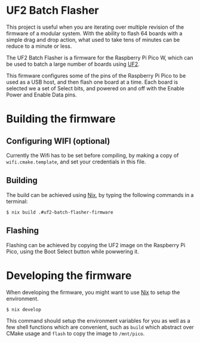 # UF2 Batch Flasher

This project is useful when you are iterating over multiple revision of the
firmware of a modular system. With the ability to flash 64 boards with a simple
drag and drop action, what used to take tens of minutes can be reduce to a
minute or less.

The UF2 Batch Flasher is a firmware for the Raspberry Pi Pico W, which can be
used to batch a large number of boards using [UF2](https://github.com/microsoft/uf2).

This firmware configures some of the pins of the Raspberry Pi Pico to be used as
a USB host, and then flash one board at a time. Each board is selected we a set
of Select bits, and powered on and off with the Enable Power and Enable Data
pins.

# Building the firmware

## Configuring WIFI (optional)

Currently the Wifi has to be set before compiling, by making a copy of
`wifi.cmake.template`, and set your credentials in this file.

## Building

The build can be achieved using [Nix](https://nixos.org/nix), by typing the following commands in a terminal:

```shell
$ nix build .#uf2-batch-flasher-firmware
```

## Flashing

Flashing can be achieved by copying the UF2 image on the Raspberry Pi Pico,
using the Boot Select button while powwering it.

# Developing the firmware

When developing the firmware, you might want to use [Nix](https://nixos.org/nix)
to setup the environment.

```shell
$ nix develop
```

This command should setup the environment variables for you as well as a few
shell functions which are convenient, such as `build` which abstract over CMake
usage and `flash` to copy the image to `/mnt/pico`.
